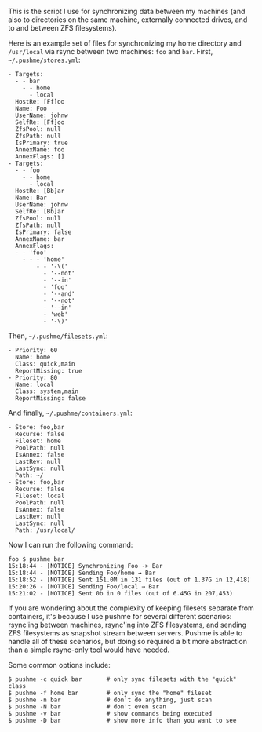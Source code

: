 This is the script I use for synchronizing data between my machines (and also
to directories on the same machine, externally connected drives, and to and
between ZFS filesystems).

Here is an example set of files for synchronizing my home directory and
`/usr/local` via rsync between two machines: `foo` and `bar`.  First,
`~/.pushme/stores.yml`:

    - Targets:
      - - bar
        - - home
          - local
      HostRe: [Ff]oo
      Name: Foo
      UserName: johnw
      SelfRe: [Ff]oo
      ZfsPool: null
      ZfsPath: null
      IsPrimary: true
      AnnexName: foo
      AnnexFlags: []
    - Targets:
      - - foo
        - - home
          - local
      HostRe: [Bb]ar
      Name: Bar
      UserName: johnw
      SelfRe: [Bb]ar
      ZfsPool: null
      ZfsPath: null
      IsPrimary: false
      AnnexName: bar
      AnnexFlags:
      - - 'foo'
        - - - 'home'
            - - '-\('
              - '--not'
              - '--in'
              - 'foo'
              - '--and'
              - '--not'
              - '--in'
              - 'web'
              - '-\)'

Then, `~/.pushme/filesets.yml`:

    - Priority: 60
      Name: home
      Class: quick,main
      ReportMissing: true
    - Priority: 80
      Name: local
      Class: system,main
      ReportMissing: false

And finally, `~/.pushme/containers.yml`:

    - Store: foo,bar
      Recurse: false
      Fileset: home
      PoolPath: null
      IsAnnex: false
      LastRev: null
      LastSync: null
      Path: ~/
    - Store: foo,bar
      Recurse: false
      Fileset: local
      PoolPath: null
      IsAnnex: false
      LastRev: null
      LastSync: null
      Path: /usr/local/

Now I can run the following command:

    foo $ pushme bar
    15:18:44 - [NOTICE] Synchronizing Foo -> Bar
    15:18:44 - [NOTICE] Sending Foo/home → Bar
    15:18:52 - [NOTICE] Sent 151.0M in 131 files (out of 1.37G in 12,418)
    15:20:26 - [NOTICE] Sending Foo/local → Bar
    15:21:02 - [NOTICE] Sent 0b in 0 files (out of 6.45G in 207,453)

If you are wondering about the complexity of keeping filesets separate from
containers, it's because I use pushme for several different scenarios:
rsync'ing between machines, rsync'ing into ZFS filesystems, and sending ZFS
filesystems as snapshot stream between servers.  Pushme is able to handle all
of these scenarios, but doing so required a bit more abstraction than a simple
rsync-only tool would have needed.

Some common options include:

    $ pushme -c quick bar       # only sync filesets with the "quick" class
    $ pushme -f home bar        # only sync the "home" fileset
    $ pushme -n bar             # don't do anything, just scan
    $ pushme -N bar             # don't even scan
    $ pushme -v bar             # show commands being executed
    $ pushme -D bar             # show more info than you want to see
